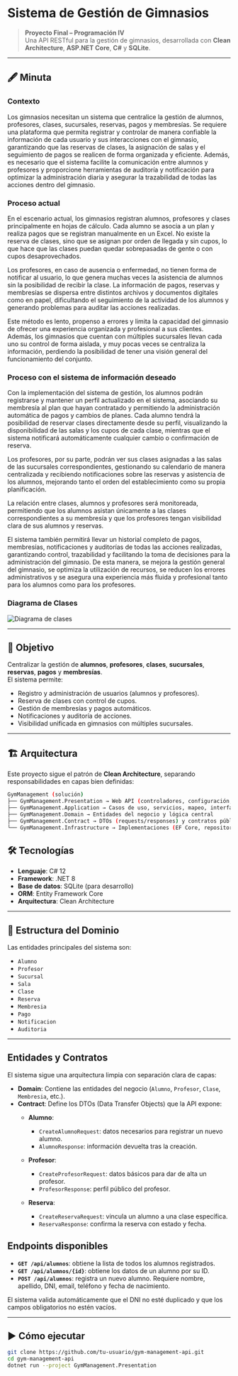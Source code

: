 # Sistema de Gestión de Gimnasios

> **Proyecto Final – Programación IV**  
> Una API RESTful para la gestión de gimnasios, desarrollada con **Clean Architecture**, **ASP.NET Core**, **C#** y **SQLite**.
---

## 🖋️ Minuta

### Contexto

Los gimnasios necesitan un sistema que centralice la gestión de alumnos, profesores, clases, sucursales, reservas, pagos y membresías. Se requiere una plataforma que permita registrar y controlar de manera confiable la información de cada usuario y sus interacciones con el gimnasio, garantizando que las reservas de clases, la asignación de salas y el seguimiento de pagos se realicen de forma organizada y eficiente. Además, es necesario que el sistema facilite la comunicación entre alumnos y profesores y proporcione herramientas de auditoría y notificación para optimizar la administración diaria y asegurar la trazabilidad de todas las acciones dentro del gimnasio.

### Proceso actual

En el escenario actual, los gimnasios registran alumnos, profesores y clases principalmente en hojas de cálculo. Cada alumno se asocia a un plan y realiza pagos que se registran manualmente en un Excel. No existe la reserva de clases, sino que se asignan por orden de llegada y sin cupos, lo que hace que las clases puedan quedar sobrepasadas de gente o con cupos desaprovechados.  

Los profesores, en caso de ausencia o enfermedad, no tienen forma de notificar al usuario, lo que genera muchas veces la asistencia de alumnos sin la posibilidad de recibir la clase. La información de pagos, reservas y membresías se dispersa entre distintos archivos y documentos digitales como en papel, dificultando el seguimiento de la actividad de los alumnos y generando problemas para auditar las acciones realizadas.  

Este método es lento, propenso a errores y limita la capacidad del gimnasio de ofrecer una experiencia organizada y profesional a sus clientes. Además, los gimnasios que cuentan con múltiples sucursales llevan cada uno su control de forma aislada, y muy pocas veces se centraliza la información, perdiendo la posibilidad de tener una visión general del funcionamiento del conjunto.

### Proceso con el sistema de información deseado

Con la implementación del sistema de gestión, los alumnos podrán registrarse y mantener un perfil actualizado en el sistema, asociando su membresía al plan que hayan contratado y permitiendo la administración automática de pagos y cambios de planes. Cada alumno tendrá la posibilidad de reservar clases directamente desde su perfil, visualizando la disponibilidad de las salas y los cupos de cada clase, mientras que el sistema notificará automáticamente cualquier cambio o confirmación de reserva.

Los profesores, por su parte, podrán ver sus clases asignadas a las salas de las sucursales correspondientes, gestionando su calendario de manera centralizada y recibiendo notificaciones sobre las reservas y asistencia de los alumnos, mejorando tanto el orden del establecimiento como su propia planificación.

La relación entre clases, alumnos y profesores será monitoreada, permitiendo que los alumnos asistan únicamente a las clases correspondientes a su membresía y que los profesores tengan visibilidad clara de sus alumnos y reservas.

El sistema también permitirá llevar un historial completo de pagos, membresías, notificaciones y auditorías de todas las acciones realizadas, garantizando control, trazabilidad y facilitando la toma de decisiones para la administración del gimnasio. De esta manera, se mejora la gestión general del gimnasio, se optimiza la utilización de recursos, se reducen los errores administrativos y se asegura una experiencia más fluida y profesional tanto para los alumnos como para los profesores.

### Diagrama de Clases

![Diagrama de clases](https://github.com/user-attachments/assets/c1a9894a-a650-4722-9967-ae7abfbc97c8)

---

## 🎯 Objetivo

Centralizar la gestión de **alumnos**, **profesores**, **clases**, **sucursales**, **reservas**, **pagos** y **membresías**.  
El sistema permite:
- Registro y administración de usuarios (alumnos y profesores).
- Reserva de clases con control de cupos.
- Gestión de membresías y pagos automáticos.
- Notificaciones y auditoría de acciones.
- Visibilidad unificada en gimnasios con múltiples sucursales.

---

## 🏗️ Arquitectura

Este proyecto sigue el patrón de **Clean Architecture**, separando responsabilidades en capas bien definidas:

``` bash
GymManagement (solución)
├── GymManagement.Presentation → Web API (controladores, configuración, DI)
├── GymManagement.Application → Casos de uso, servicios, mapeo, interfaces de repositorio
├── GymManagement.Domain → Entidades del negocio y lógica central
├── GymManagement.Contract → DTOs (requests/responses) y contratos públicos
└── GymManagement.Infrastructure → Implementaciones (EF Core, repositorios, servicios externos)
```

## 🛠️ Tecnologías

- **Lenguaje**: C# 12
- **Framework**: .NET 8
- **Base de datos**: SQLite (para desarrollo)
- **ORM**: Entity Framework Core
- **Arquitectura**: Clean Architecture

---

## 📁 Estructura del Dominio

Las entidades principales del sistema son:

- `Alumno`
- `Profesor`
- `Sucursal`
- `Sala`
- `Clase`
- `Reserva`
- `Membresia`
- `Pago`
- `Notificacion`
- `Auditoria`

---

## Entidades y Contratos

El sistema sigue una arquitectura limpia con separación clara de capas:

- **Domain**: Contiene las entidades del negocio (`Alumno`, `Profesor`, `Clase`, `Membresia`, etc.).
- **Contract**: Define los DTOs (Data Transfer Objects) que la API expone:
  - **Alumno**:  
    - `CreateAlumnoRequest`: datos necesarios para registrar un nuevo alumno.  
    - `AlumnoResponse`: información devuelta tras la creación.

  - **Profesor**:  
    - `CreateProfesorRequest`: datos básicos para dar de alta un profesor.  
    - `ProfesorResponse`: perfil público del profesor.

  - **Reserva**:  
    - `CreateReservaRequest`: vincula un alumno a una clase específica.  
    - `ReservaResponse`: confirma la reserva con estado y fecha.

## Endpoints disponibles

- **`GET /api/alumnos`**: obtiene la lista de todos los alumnos registrados.
- **`GET /api/alumnos/{id}`**: obtiene los datos de un alumno por su ID.
- **`POST /api/alumnos`**: registra un nuevo alumno. Requiere nombre, apellido, DNI, email, teléfono y fecha de nacimiento.

El sistema valida automáticamente que el DNI no esté duplicado y que los campos obligatorios no estén vacíos.

---

## ▶️ Cómo ejecutar

```bash
git clone https://github.com/tu-usuario/gym-management-api.git
cd gym-management-api
dotnet run --project GymManagement.Presentation
